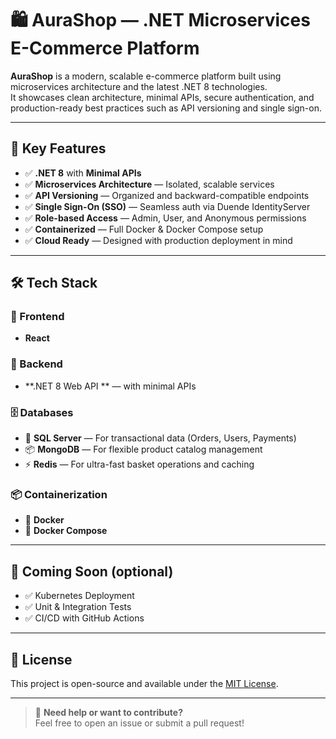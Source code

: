 # 🛍️ AuraShop — .NET Microservices E-Commerce Platform

**AuraShop** is a modern, scalable e-commerce platform built using microservices architecture and the latest .NET 8 technologies.  
It showcases clean architecture, minimal APIs, secure authentication, and production-ready best practices such as API versioning and single sign-on.

---

## 🚀 Key Features

- ✅ **.NET 8** with **Minimal APIs**
- ✅ **Microservices Architecture** — Isolated, scalable services
- ✅ **API Versioning** — Organized and backward-compatible endpoints
- ✅ **Single Sign-On (SSO)** — Seamless auth via Duende IdentityServer
- ✅ **Role-based Access** — Admin, User, and Anonymous permissions
- ✅ **Containerized** — Full Docker & Docker Compose setup
- ✅ **Cloud Ready** — Designed with production deployment in mind

---

## 🛠️ Tech Stack

### 🎨 Frontend
- **React** 

### 🧠 Backend
- **.NET 8 Web API ** —  with minimal APIs

### 🗄️ Databases
- 🧾 **SQL Server** — For transactional data (Orders, Users, Payments)
- 📦 **MongoDB** — For flexible product catalog management
- ⚡ **Redis** — For ultra-fast basket operations and caching

### 📦 Containerization
- 🐳 **Docker** 
- 🧩 **Docker Compose** 

---

## 📌 Coming Soon (optional)
- ✅ Kubernetes Deployment
- ✅ Unit & Integration Tests
- ✅ CI/CD with GitHub Actions

---

## 📄 License
This project is open-source and available under the [MIT License](LICENSE).

---

> 💬 **Need help or want to contribute?**  
Feel free to open an issue or submit a pull request!
